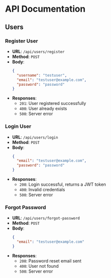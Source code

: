 # API Documentation

## Users

### Register User
- **URL**: `/api/users/register`
- **Method**: `POST`
- **Body**:
    ```json
    {
      "username": "testuser",
      "email": "testuser@example.com",
      "password": "password"
    }
    ```
- **Responses**:
    - `201`: User registered successfully
    - `400`: User already exists
    - `500`: Server error

### Login User
- **URL**: `/api/users/login`
- **Method**: `POST`
- **Body**:
    ```json
    {
      "email": "testuser@example.com",
      "password": "password"
    }
    ```
- **Responses**:
    - `200`: Login successful, returns a JWT token
    - `400`: Invalid credentials
    - `500`: Server error

### Forgot Password
- **URL**: `/api/users/forgot-password`
- **Method**: `POST`
- **Body**:
    ```json
    {
      "email": "testuser@example.com"
    }
    ```
- **Responses**:
    - `200`: Password reset email sent
    - `400`: User not found
    - `500`: Server error
